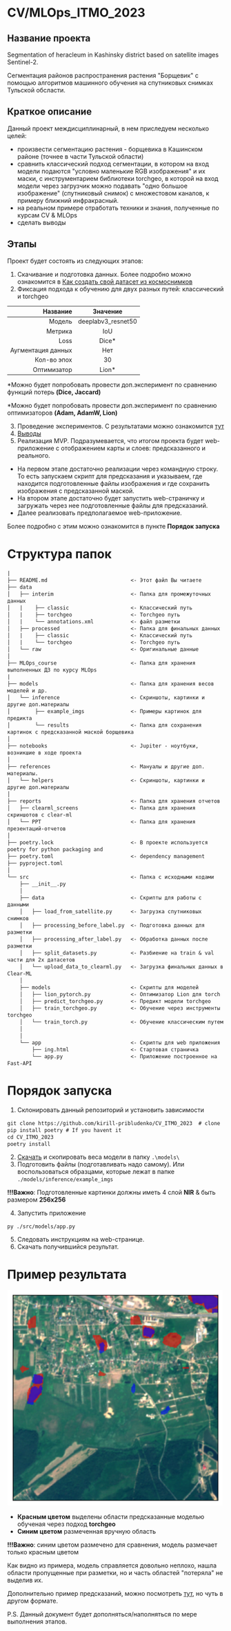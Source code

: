 # CV/MLOps_ITMO_2023
## Название проекта
 Segmentation of heracleum in Kashinsky district based on satellite images Sentinel-2. 
 
 Сегментация районов распространения растения "Борщевик" с помощью алгоритмов машинного обучения на спутниковых снимках Тульской обсласти.

## Краткое описание
 Данный проект междисциплинарный, в нем приследуем несколько целей:
 - произвести сегментацию растения - борщевика в Кашинском районе (точнее в части Тульской области)
 - сравнить классический подход сегментации, в котором на вход модели подаются "условно маленькие RGB изображения" и их маски, с инструментарием библиотеки torchgeo, в которой на вход модели через загрузчик можно подавать "одно большое изображение" (спутниковый снимок) с множестовом каналов, к примеру ближний инфракрасный.
 - на реальном примере отработать техники и знания, полученные по курсам CV & MLOps
 - сделать выводы

## Этапы
Проект будет состоять из следующих этапов:
1. Скачивание и подготовка данных. Более подробно можно ознакомится в [Как создать свой датасет из космоснимков](/references/how_to_create_own_dataset.md)
2. Фиксация подхода к обучению для двух разных путей: классический и torchgeo

| Название  | Значение |
|----------:|:--------:|
| Модель    | deeplabv3_resnet50   |
| Метрика   | IoU   |
| Loss      | Dice*   |
| Аугментация данных| Нет   |
| Кол-во эпох   | 30   |
| Оптимизатор   | Lion*   |

*Можно будет попробовать провести доп.эксперимент по сравнению функций потерь **(Dice, Jaccard)**

*Можно будет попробовать провести доп.эксперимент по сравнению оптимизаторов **(Adam, AdamW, Lion)**

  
3. Проведение экспериментов. С результатами можно ознакомится [тут](/reports/README.md)
4. [Выводы](/reports/README.md)
5. Реализация MVP. Подразумевается, что итогом проекта будет web-приложение с отображением карты и слоев: предсказанного и реального. 

* На первом этапе достаточно реализации через командную строку. То есть запускаем скрипт для предсказания и указываем, где находится подготовленные файлы изображения и где сохранить изображения с предсказанной маской. 
* На втором этапе достаточно будет запустить web-страничку и загружать через нее подготовленные файлы для предсказаний. 
* Далее реализовать предполагаемое web-приложение.

Более подробно с этим можно ознакомится в пункте **Порядок запуска**


# Структура папок
```
|
├── README.md                           <- Этот файл Вы читаете
├── data
│   ├── interim                         <- Папка для промежуточных данных
│   |    ├── classic                    <- Классический путь
│   |    ├── torchgeo                   <- Torchgeo путь
│   |    └── annotations.xml            <- файл разметки
│   ├── processed                       <- Папка для финальных данных
│   |    ├── classic                    <- Классический путь
│   |    └── torchgeo                   <- Torchgeo путь
│   └── raw                             <- Оригинальные данные
│
├── MLOps_course                        <- Папка для хранения выполненных ДЗ по курсу MLOps
|
├── models                              <- Папка для хранения весов моделей и др.
│   └── inference                       <- Скриншоты, картинки и другие доп.материалы
│        ├── example_imgs               <- Примеры картинок для предикта
│        └── results                    <- Папка для сохранения картинок с предсказанной маской борщевика
│
├── notebooks                           <- Jupiter - ноутбуки, возникшие в ходе проекта
│
├── references                          <- Мануалы и другие доп. материалы.
│   └── helpers                         <- Скриншоты, картинки и другие доп.материалы
│
├── reports                             <- Папка для хранения отчетов
│   ├── clearml_screens                 <- Папка для хранения скриншотов с clear-ml
│   └── PPT                             <- Папка для хранения презентаций-отчетов
│
├── poetry.lock                         <- В проекте используется poetry for python packaging and
├── poetry.toml                         <- dependency management
├── pyproject.toml
│
└── src                                 <- Папка с исходными кодами
    ├── __init__.py
    │
    ├── data                            <- Скрипты для работы с данными
    │   ├── load_from_satellite.py      <- Загрузка спутниковых снимков
    │   ├── processing_before_label.py  <- Подготовка данных для разметки
    │   ├── processing_after_label.py   <- Обработка данных после разметки
    │   ├── split_datasets.py           <- Разбиение на train & val части для 2х датасетов
    │   └── upload_data_to_clearml.py   <- Загрузка финальных данных в Clear-ML
    │
    ├── models                          <- Скрипты для моделей
    │   ├── lion_pytorch.py             <- Оптимизатор Lion для torch
    │   ├── predict_torchgeo.py         <- Предикт модели torchgeo
    │   ├── train_torchgeo.py           <- Обучение через инструменты torchgeo
    │   └── train_torch.py              <- Обучение классическим путем
    │
    │
    └── app                             <- Скрипты для web приложения
        ├── ing.html                    <- Стартовая страничка
        └── app.py                      <- Приложение построенное на Fast-API
```

# Порядок запуска
1. Склонировать данный репозиторий и установить зависимости
 ``` shell
git clone https://github.com/kirill-pribludenko/CV_ITMO_2023  # clone
pip install poetry # If you havent it
cd CV_ITMO_2023
poetry install
```
2. [Скачать](/models/README.md) и скопировать веса модели в папку `.\models\`
3. Подготовить файлы (подготавливать надо самому). Или воспользоваться образцами, которые лежат в папке `./models/inference/example_imgs`

**!!!Важно**: Подготовленные картинки должны иметь 4 слой **NIR** & быть размером **256x256**

<!-- 4. Запустить команду ниже
 ``` shell
python ./src/models/predict_torchgeo.py --weights ./models/test_torchgeo.pt --source ./models/inference/example_imgs --img-size 256
```
, где:
```
--weights   <путь до весов>
--source    <путь до папки с входными файлами>
--img-size  <размер подаваемых изображений>
```
5. Проверить результат в папке `./models/inference/results` -->
4. Запустить приложение
 ``` shell
py ./src/models/app.py
```

5. Следовать инструкциям на web-странице.
6. Скачать получившийся результат.


# Пример результата

<a href="/references/helpers/example_of_predict_torchgeo.png"><img src="/references/helpers/example_of_predict_torchgeo.png" style="width: 500px; max-width: 100%; height: auto" title="Click for the larger version." /></a>

* **Красным цветом** выделены области предсказанные моделью обученая через подход **torchgeo**
* **Синим цветом** размеченная вручную область

**!!!Важно**: синим цветом размечено для сравнения, модель размечает только красным цветом

Как видно из примера, модель справляется довольно неплохо, нашла области пропущенные при разметки, но и часть областей "потеряла" не выделив их.

Дополнительно пример предсказаний, можно посмотреть [тут](/references/helpers/output.png), но чуть в другом формате.


P.S. Данный документ будет дополняться/наполняться по мере выполнения этапов.
